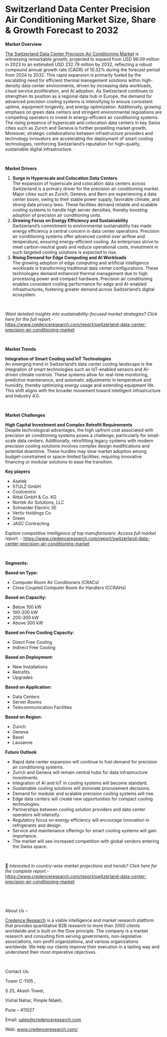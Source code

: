 # Switzerland Data Center Precision Air Conditioning Market Size, Share & Growth Forecast to 2032


<p><strong>Market Overview</strong></p>
<p><a href="https://www.credenceresearch.com/report/switzerland-data-center-precision-air-conditioning-market">The Switzerland Data Center Precision Air Conditioning Market</a> is witnessing remarkable growth, projected to expand from USD 96.09 million in 2023 to an estimated USD 232.79 million by 2032, reflecting a robust compound annual growth rate (CAGR) of 10.32% during the forecast period from 2024 to 2032. This rapid expansion is primarily fueled by the escalating need for efficient thermal management solutions within high-density data center environments, driven by increasing data workloads, cloud service proliferation, and AI adoption. As Switzerland continues to strengthen its position as a regional data hub in Europe, the demand for advanced precision cooling systems is intensifying to ensure consistent uptime, equipment longevity, and energy optimization. Additionally, growing emphasis on green data centers and stringent environmental regulations are compelling operators to invest in energy-efficient air conditioning systems. The rising presence of hyperscale and colocation data centers in key Swiss cities such as Zurich and Geneva is further propelling market growth. Moreover, strategic collaborations between infrastructure providers and technology innovators are accelerating the deployment of smart cooling technologies, reinforcing Switzerland&rsquo;s reputation for high-quality, sustainable digital infrastructure.</p>
<p><strong>&nbsp;</strong></p>
<p><strong>Market Drivers</strong></p>
<ol>
<li><strong> Surge in Hyperscale and Colocation Data Centers</strong><br /> The expansion of hyperscale and colocation data centers across Switzerland is a primary driver for the precision air conditioning market. Major cities such as Zurich, Geneva, and Bern are experiencing a data center boom, owing to their stable power supply, favorable climate, and strong data privacy laws. These facilities demand reliable and scalable cooling systems to handle high server densities, thereby boosting adoption of precision air conditioning units.</li>
<li><strong> Growing Focus on Energy Efficiency and Sustainability</strong><br /> Switzerland&rsquo;s commitment to environmental sustainability has made energy efficiency a central concern in data center operations. Precision air conditioning systems offer advanced control over airflow and temperature, ensuring energy-efficient cooling. As enterprises strive to meet carbon-neutral goals and reduce operational costs, investment in such targeted cooling solutions is expected to rise.</li>
<li><strong> Rising Demand for Edge Computing and AI Workloads</strong><br /> The growing adoption of edge computing and artificial intelligence workloads is transforming traditional data center configurations. These technologies demand enhanced thermal management due to high processing power and compact hardware. Precision air conditioning enables consistent cooling performance for edge and AI-enabled infrastructures, fostering greater demand across Switzerland&rsquo;s digital ecosystem.</li>
</ol>
<p><strong>&nbsp;</strong></p>
<p><em>Want detailed insights into sustainability-focused market strategies? Click here for the full report.- </em><a href="https://www.credenceresearch.com/report/switzerland-data-center-precision-air-conditioning-market">https://www.credenceresearch.com/report/switzerland-data-center-precision-air-conditioning-market</a></p>
<p>&nbsp;</p>
<p><strong>Market Trends</strong></p>
<p><strong>Integration of Smart Cooling and IoT Technologies</strong><br /> An emerging trend in Switzerland&rsquo;s data center cooling landscape is the integration of smart technologies such as IoT-enabled sensors and AI-driven climate controls. These systems allow for real-time monitoring, predictive maintenance, and automatic adjustments in temperature and humidity, thereby optimizing energy usage and extending equipment life. This shift aligns with the broader movement toward intelligent infrastructure and Industry 4.0.</p>
<p><strong>&nbsp;</strong></p>
<p><strong>Market Challenges</strong></p>
<p><strong>High Capital Investment and Complex Retrofit Requirements</strong><br /> Despite technological advantages, the high upfront cost associated with precision air conditioning systems poses a challenge, particularly for small-scale data centers. Additionally, retrofitting legacy systems with modern precision cooling solutions involves complex design modifications and potential downtime. These hurdles may slow market adoption among budget-constrained or space-limited facilities, requiring innovative financing or modular solutions to ease the transition.</p>
<p><strong>Key players</strong></p>
<ul>
<li>Asetek</li>
<li>STULZ GmbH</li>
<li>Coolcentric</li>
<li>Rittal GmbH &amp; Co. KG</li>
<li>Nortek Air Solutions, LLC</li>
<li>Schneider Electric SE</li>
<li>Vertiv Holdings Co</li>
<li>Green</li>
<li>JASC Contracting</li>
</ul>
<p><em>Explore competitive intelligence of top manufacturers: Access full market report. - </em><a href="https://www.credenceresearch.com/report/switzerland-data-center-precision-air-conditioning-market">https://www.credenceresearch.com/report/switzerland-data-center-precision-air-conditioning-market</a></p>
<p>&nbsp;</p>
<p><strong>Segments:</strong></p>
<p><strong>Based on Type:</strong></p>
<ul>
<li>Computer Room Air Conditioners (CRACs)</li>
<li>Close Coupled Computer Room Air Handlers (CCRAHs)</li>
</ul>
<p><strong>Based on Capacity:</strong></p>
<ul>
<li>Below 100 kW</li>
<li>100-200 kW</li>
<li>200-300 kW</li>
<li>Above 300 kW</li>
</ul>
<p><strong>Based on Free Cooling Capacity:</strong></p>
<ul>
<li>Direct Free Cooling</li>
<li>Indirect Free Cooling</li>
</ul>
<p><strong>Based on Deployment:</strong></p>
<ul>
<li>New Installations</li>
<li>Retrofits</li>
<li>Upgrades</li>
</ul>
<p><strong>Based on Application:</strong></p>
<ul>
<li>Data Centers</li>
<li>Server Rooms</li>
<li>Telecommunication Facilities</li>
</ul>
<p><strong>Based on Region:</strong></p>
<ul>
<li>Zurich</li>
<li>Geneva</li>
<li>Basel</li>
<li>Lausanne</li>
</ul>
<p><strong>Future Outlook </strong></p>
<ul>
<li>Rapid data center expansion will continue to fuel demand for precision air conditioning systems.</li>
<li>Zurich and Geneva will remain central hubs for data infrastructure investments.</li>
<li>Integration of AI and IoT in cooling systems will become standard.</li>
<li>Sustainable cooling solutions will dominate procurement decisions.</li>
<li>Demand for modular and scalable precision cooling systems will rise.</li>
<li>Edge data centers will create new opportunities for compact cooling technologies.</li>
<li>Partnerships between cooling solution providers and data center operators will intensify.</li>
<li>Regulatory focus on energy efficiency will encourage innovation in refrigerants and design.</li>
<li>Service and maintenance offerings for smart cooling systems will gain importance.</li>
<li>The market will see increased competition with global vendors entering the Swiss space.</li>
</ul>
<p><strong>&nbsp;</strong></p>
<p>📌 <em>Interested in country-wise market projections and trends? Click here for the complete report.- </em><a href="https://www.credenceresearch.com/report/switzerland-data-center-precision-air-conditioning-market">https://www.credenceresearch.com/report/switzerland-data-center-precision-air-conditioning-market</a></p>
<p>&nbsp;</p>
<p>&nbsp;</p>
<p>About Us &ndash;</p>
<p><a href="https://www.credenceresearch.com/">Credence Research</a> is a viable intelligence and market research platform that provides quantitative B2B research to more than 2000 clients worldwide and is built on the Give principle. The company is a market research and consulting firm serving governments, non-legislative associations, non-profit organizations, and various organizations worldwide. We help our clients improve their execution in a lasting way and understand their most imperative objectives.</p>
<p>&nbsp;</p>
<p>Contact Us:</p>
<p>Tower C-1105 ,</p>
<p>S 25, Akash Tower,</p>
<p>Vishal Nahar, Pimple Nilakh,</p>
<p>Pune &ndash; 411027</p>
<p>Email: <a href="mailto:sales@credenceresearch.com">sales@credenceresearch.com</a></p>
<p>Web: <a href="http://www.credenceresearch.com/">www.credenceresearch.com/</a></p>
